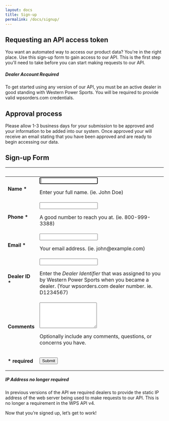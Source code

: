 ```yaml
---
layout: docs
title: Sign-up
permalink: /docs/signup/
---
```


## Requesting an API access token

You want an automated way to access our product data? You're in the right place. Use this sign-up form to gain access to our API. This is the first step you'll need to take before 
you can start making requests to our API.

<div class="note warning">
  <h5>Dealer Account Required</h5>
  <p>To get started using any version of our API, you must be an active dealer in good standing with Western Power Sports. You will be required to provide valid wpsorders.com credentials.</p>
</div>

## Approval process

Please allow 1-3 business days for your submission to be approved and your information to be added into our system. Once approved your will receive an email stating that you have 
been approved and are ready to begin accessing our data.

## Sign-up Form

<div class="mobile-side-scroller">
    <form id="signup-form" action="" method="post" accept-charset="utf-8">
        <table>
            <thead>
                <tr>
                    <th colspan="2">&nbsp;</th>
                </tr>
            </thead>
            <tbody>
                <tr>
                    <td class="align-right width-25-percent">
                        <p>
                            <label for="name"><strong>Name <span class="text-pink" title="This field is required.">*</span></strong></label>
                        </p>
                    </td>
                    <td>
                        <div><input type="text" name="name" class="width-50-percent" value="" autofocus required></div>
                        <p>Enter your full name. (ie. John Doe)</p>
                    </td>
                </tr>
                <tr>
                    <td class="align-right width-25-percent">
                        <p>
                            <label for="phone"><strong>Phone <span class="text-pink" title="This field is required.">*</span></strong></label>
                        </p>
                    </td>
                    <td>
                        <div><input type="tel" name="phone" class="width-33-percent" value="" required></div>
                        <p>A good number to reach you at. (ie. 800-999-3388)</p>
                    </td>
                </tr>
                <tr>
                    <td class="align-right width-25-percent">
                        <p>
                            <label for="email"><strong>Email <span class="text-pink" title="This field is required.">*</span></strong></label>
                        </p>
                    </td>
                    <td>
                        <div><input type="email" name="email" class="width-50-percent" value="" required></div>
                        <p>Your email address. (ie. john@example.com)</p>
                    </td>
                </tr>
                <tr>
                    <td class="align-right width-25-percent">
                        <p>
                            <label for="dealer_id"><strong>Dealer ID <span class="text-pink" title="This field is required.">*</span></strong></label>
                        </p>
                    </td>
                    <td>
                        <div><input type="text" name="dealer_id" class="width-33-percent" value="" required></div>
                        <p>
                            Enter the <em>Dealer Identifier</em> that was assigned to you by Western Power Sports when you became a dealer. (Your wpsorders.com dealer number. ie. D1234567)
                        </p>
                    </td>
                </tr>
                <tr>
                    <td class="align-right width-25-percent">
                        <p>
                            <label for="comments"><strong>Comments</strong></label>
                        </p>
                    </td>
                    <td>
                        <div><textarea name="comments" rows="5" class="width-100-percent"></textarea></div>
                        <p>Optionally include any comments, questions, or concerns you have.</p>
                    </td>
                </tr>
                <tr>
                    <td class="align-right">
                        <p class="text-pink"><strong>* required</strong></p>
                    </td>
                    <td>
                        <button type="submit" name="submit" value="Submit">Submit</button>
                    </td>
                </tr>
            </tbody>
        </table>
    </form>
</div>

<div class="note info">
  <h5>IP Address no longer required</h5>
  <p>In previous versions of the API we required dealers to provide the static IP address of the web server being used to make requests to our API. This is no longer a requirement 
  in the WPS API v4.</p>
</div>

Now that you’re signed up, let’s get to work!
